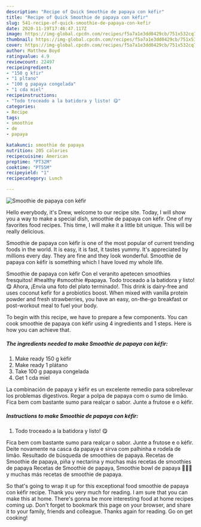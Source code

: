 ```yaml
---
description: "Recipe of Quick Smoothie de papaya con kéfir"
title: "Recipe of Quick Smoothie de papaya con kéfir"
slug: 541-recipe-of-quick-smoothie-de-papaya-con-kefir
date: 2020-11-19T17:46:47.117Z
image: https://img-global.cpcdn.com/recipes/f5a7a1e3dd0429cb/751x532cq70/smoothie-de-papaya-con-kefir-foto-principal.jpg
thumbnail: https://img-global.cpcdn.com/recipes/f5a7a1e3dd0429cb/751x532cq70/smoothie-de-papaya-con-kefir-foto-principal.jpg
cover: https://img-global.cpcdn.com/recipes/f5a7a1e3dd0429cb/751x532cq70/smoothie-de-papaya-con-kefir-foto-principal.jpg
author: Matthew Boyd
ratingvalue: 4.9
reviewcount: 22497
recipeingredient:
- "150 g kfir"
- "1 pltano"
- "100 g papaya congelada"
- "1 cda miel"
recipeinstructions:
- "Todo troceado a la batidora y listo! 😋"
categories:
- Recipe
tags:
- smoothie
- de
- papaya

katakunci: smoothie de papaya 
nutrition: 205 calories
recipecuisine: American
preptime: "PT32M"
cooktime: "PT55M"
recipeyield: "1"
recipecategory: Lunch

---
```



![Smoothie de papaya con kéfir](https://img-global.cpcdn.com/recipes/f5a7a1e3dd0429cb/751x532cq70/smoothie-de-papaya-con-kefir-foto-principal.jpg)

Hello everybody, it's Drew, welcome to our recipe site. Today, I will show you a way to make a special dish, smoothie de papaya con kéfir. One of my favorites food recipes. This time, I will make it a little bit unique. This will be really delicious.

Smoothie de papaya con kéfir is one of the most popular of current trending foods in the world. It is easy, it is fast, it tastes yummy. It's appreciated by millions every day. They are fine and they look wonderful. Smoothie de papaya con kéfir is something which I have loved my whole life.

Smoothie de papaya con kéfir Con el veranito apetecen smoothies fresquitos! #healthy #smoothie #papaya. Todo troceado a la batidora y listo! 😋 Ahora, ¡Envía una foto del plato terminado!. This drink is dairy-free and uses coconut kefir for a probiotics boost. When mixed with vanilla protein powder and fresh strawberries, you have an easy, on-the-go breakfast or post-workout meal to fuel your body.


To begin with this recipe, we have to prepare a few components. You can cook smoothie de papaya con kéfir using 4 ingredients and 1 steps. Here is how you can achieve that.

<!--inarticleads1-->

##### The ingredients needed to make Smoothie de papaya con kéfir:

1. Make ready 150 g kéfir
1. Make ready 1 plátano
1. Take 100 g papaya congelada
1. Get 1 cda miel


La combinación de papaya y kéfir es un excelente remedio para sobrellevar los problemas digestivos. Regar a polpa de papaya com o sumo de limão. Fica bem com bastante sumo para realçar o sabor. Junte a frutose e o kéfir. 

<!--inarticleads2-->

##### Instructions to make Smoothie de papaya con kéfir:

1. Todo troceado a la batidora y listo! 😋


Fica bem com bastante sumo para realçar o sabor. Junte a frutose e o kéfir. Deite novamente na casca da papaya e sirva com palhinha e rodela de limão. Resultado de búsqueda de smoothies de papaya. Recetas de Smoothie de papaya, piña y nectarina y muchas más recetas de smoothies de papaya Recetas de Smoothie de papaya, Smoothie bowl de papaya 🥣🌴🍂 y muchas más recetas de smoothie de papaya. 

So that's going to wrap it up for this exceptional food smoothie de papaya con kéfir recipe. Thank you very much for reading. I am sure that you can make this at home. There's gonna be more interesting food at home recipes coming up. Don't forget to bookmark this page on your browser, and share it to your family, friends and colleague. Thanks again for reading. Go on get cooking!
